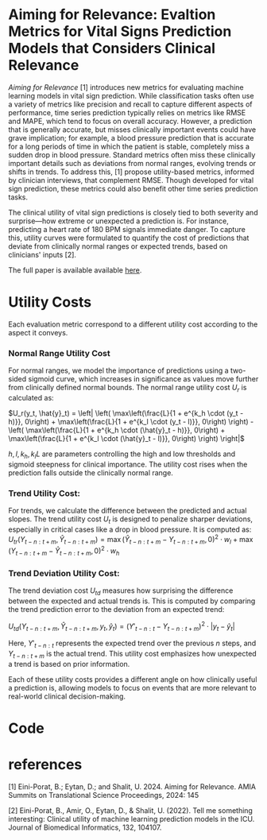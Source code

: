 # Aiming for Relevance: Evaltion Metrics for Vital Signs Prediction Models that Considers Clinical Relevance

_Aiming for Relevance_ [1] introduces new metrics for evaluating machine learning models in vital sign prediction. While classification tasks often use a variety of metrics like precision and recall to capture different aspects of performance, time series prediction typically relies on metrics like RMSE and MAPE, which tend to focus on overall accuracy. However, a prediction that is generally accurate, but misses clinically important events could have grave implication; for example, a blood pressure prediction that is accurate for a long periods of time in which the patient is stable, completely miss a sudden drop in blood pressure. Standard metrics often miss these clinically important details such as deviations from normal ranges, evolving trends or shifts in trends. To address this, [1] propose utility-based metrics, informed by clinician interviews, that complement RMSE. Though developed for vital sign prediction, these metrics could also benefit other time series prediction tasks.

The clinical utility of vital sign predictions is closely tied to both severity and surprise—how extreme or unexpected a prediction is. For instance, predicting a heart rate of 180 BPM signals immediate danger. To capture this, utility curves were formulated to quantify the cost of predictions that deviate from clinically normal ranges or expected trends, based on clinicians' inputs [2].



The full paper is available available [here](https://www.ncbi.nlm.nih.gov/pmc/articles/PMC11141809/).

# Utility Costs 

Each evaluation metric correspond to a different utility cost according to the aspect it conveys.

### Normal Range Utility Cost
For normal ranges, we model the importance of predictions using a two-sided sigmoid curve, which increases in significance as values move further from clinically defined normal bounds. The normal range utility cost $U_{r}$ is calculated as:

$U_r(y_t, \hat{y}_t) = \left| \left( \max\left(\frac{L}{1 + e^{k_h \cdot (y_t - h)}}, 0\right) + \max\left(\frac{L}{1 + e^{k_l \cdot (y_t - l)}}, 0\right) \right) - \left( \max\left(\frac{L}{1 + e^{k_h \cdot (\hat{y}_t - h)}}, 0\right) + \max\left(\frac{L}{1 + e^{k_l \cdot (\hat{y}_t - l)}}, 0\right) \right) \right|$

$h, l, k_{h},k_{l} L$ are parameters controlling the high and low thresholds and sigmoid steepness for clinical importance. The utility cost rises when the prediction falls outside the clinically normal range.

### Trend Utility Cost:
For trends, we calculate the difference between the predicted and actual slopes. The trend utility cost $U_{t}$ is designed to penalize sharper deviations, especially in critical cases like a drop in blood pressure. It is computed as:
$U_{tr}(Y_{t-n:t+m}, \hat{Y}_{t-n:t+m}) = \max(\hat{Y}_{t-n:t+m} - Y_{t-n:t+m}, 0)^2 \cdot w_l + \max(Y_{t-n:t+m} - \hat{Y}_{t-n:t+m}, 0)^2 \cdot w_h$

### Trend Deviation Utility Cost:
The trend deviation cost $U_{td}$ measures how surprising the difference between the expected and actual trends is. This is computed by comparing the trend prediction error to the deviation from an expected trend:

$U_{td}(Y_{t-n:t+m}, \hat{Y}_{t-n:t+m}, y_t, \hat{y}_t) = \left( Y'_{t-n:t} - Y_{t-n:t+m} \right)^2 \cdot |y_t - \hat{y}_t|$

Here, $Y'_{t-n:t}$ represents the expected trend over the previous $n$ steps, and $Y_{t-n:t+m}$ is the actual trend. This utility cost emphasizes how unexpected a trend is based on prior information.

Each of these utility costs provides a different angle on how clinically useful a prediction is, allowing models to focus on events that are more relevant to real-world clinical decision-making.

# Code


# references 

[1] Eini-Porat, B.; Eytan, D.; and Shalit, U. 2024. Aiming for Relevance. AMIA Summits on Translational Science Proceedings, 2024: 145

[2] Eini-Porat, B., Amir, O., Eytan, D., & Shalit, U. (2022). Tell me something interesting: Clinical utility of machine learning prediction models in the ICU. Journal of Biomedical Informatics, 132, 104107.‏
